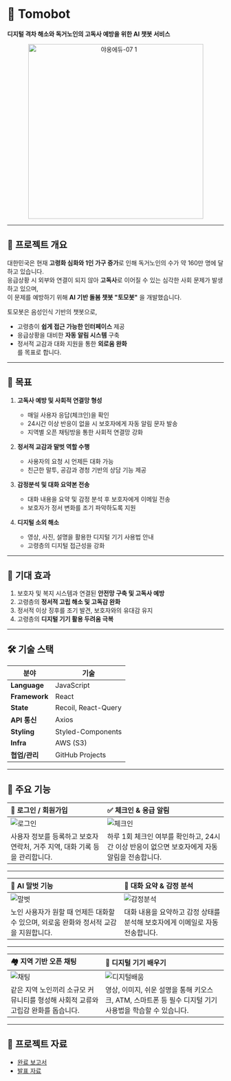 # 🤖 Tomobot
**디지털 격차 해소와 독거노인의 고독사 예방을 위한 AI 챗봇 서비스** 

<p align="center">
<img width="407" height="407" alt="야옹에듀-07 1" src="https://github.com/user-attachments/assets/5156eccf-7d30-4949-b507-8a0f941fe92f" />
</p>  

---

## 📖 프로젝트 개요  

대한민국은 현재 **고령화 심화와 1인 가구 증가**로 인해 독거노인의 수가 약 160만 명에 달하고 있습니다.  
응급상황 시 외부와 연결이 되지 않아 **고독사**로 이어질 수 있는 심각한 사회 문제가 발생하고 있으며,  
이 문제를 예방하기 위해 **AI 기반 돌봄 챗봇 "토모봇"** 을 개발했습니다.  

토모봇은 음성인식 기반의 챗봇으로,  
- 고령층이 **쉽게 접근 가능한 인터페이스** 제공  
- 응급상황을 대비한 **자동 알림 시스템** 구축  
- 정서적 교감과 대화 지원을 통한 **외로움 완화**  
를 목표로 합니다.  

---

## 🎯 목표  

1. **고독사 예방 및 사회적 연결망 형성**  
   - 매일 사용자 응답(체크인)을 확인  
   - 24시간 이상 반응이 없을 시 보호자에게 자동 알림 문자 발송  
   - 지역별 오픈 채팅방을 통한 사회적 연결망 강화  

2. **정서적 교감과 말벗 역할 수행**  
   - 사용자의 요청 시 언제든 대화 가능  
   - 친근한 말투, 공감과 경청 기반의 상담 기능 제공  

3. **감정분석 및 대화 요약본 전송**  
   - 대화 내용을 요약 및 감정 분석 후 보호자에게 이메일 전송  
   - 보호자가 정서 변화를 조기 파악하도록 지원  

4. **디지털 소외 해소**  
   - 영상, 사진, 설명을 활용한 디지털 기기 사용법 안내  
   - 고령층의 디지털 접근성을 강화  

---

## 🌟 기대 효과  

1. 보호자 및 복지 시스템과 연결된 **안전망 구축 및 고독사 예방**  
2. 고령층의 **정서적 고립 해소 및 고독감 완화**  
3. 정서적 이상 징후를 조기 발견, 보호자와의 유대감 유지  
4. 고령층의 **디지털 기기 활용 두려움 극복**  

---

## 🛠 기술 스택  
| 분야           | 기술                               |
| ------------- | -------------------------------- |
| **Language**  | JavaScript                       |
| **Framework** | React                            |
| **State**     | Recoil, React-Query              |
| **API 통신**   | Axios                            |
| **Styling**   | Styled-Components                |
| **Infra**     | AWS (S3)                         |
| **협업/관리**   | GitHub Projects                  |

---

## 🎨 주요 기능  

| 🔐 로그인 / 회원가입 | ✅ 체크인 & 응급 알림 |
| :-------- | :------ |
| ![로그인](https://github.com/user-attachments/assets/ba9295ec-904a-4815-a9ef-08e4e2bb2fe8) | ![체크인](https://github.com/user-attachments/assets/0831b409-1e7b-4517-afef-3a9f7a088e65) |
| 사용자 정보를 등록하고 보호자 연락처, 거주 지역, 대화 기록 등을 관리합니다. | 하루 1회 체크인 여부를 확인하고, 24시간 이상 반응이 없으면 보호자에게 자동 알림을 전송합니다. |

---

| 💬 AI 말벗 기능 | 📧 대화 요약 & 감정 분석 |
| :-------- | :------ |
| ![말벗](https://github.com/user-attachments/assets/367cffe0-4327-4b41-9ffd-fcee94da75b4) | ![감정분석](https://github.com/user-attachments/assets/69859d67-229d-494d-b590-339964e4c3a0) |
| 노인 사용자가 원할 때 언제든 대화할 수 있으며, 외로움 완화와 정서적 교감을 지원합니다. | 대화 내용을 요약하고 감정 상태를 분석해 보호자에게 이메일로 자동 전송합니다. |

---

| 🏘 지역 기반 오픈 채팅 | 📱 디지털 기기 배우기 |
| :-------- | :------ |
| ![채팅](https://github.com/user-attachments/assets/66b7ca19-f14d-47b4-aba2-292c6077115f) | ![디지털배움](https://github.com/user-attachments/assets/7d2ef3b3-3fae-4e46-8be4-d4fc528dcdc9) |
| 같은 지역 노인끼리 소규모 커뮤니티를 형성해 사회적 교류와 고립감 완화를 돕습니다. | 영상, 이미지, 쉬운 설명을 통해 키오스크, ATM, 스마트폰 등 필수 디지털 기기 사용법을 학습할 수 있습니다. |

---

## 📄 프로젝트 자료
- [완료 보고서](https://github.com/user-attachments/files/22462019/1._.2.pdf)
- [발표 자료](https://github.com/user-attachments/files/22462018/3._.pdf)

